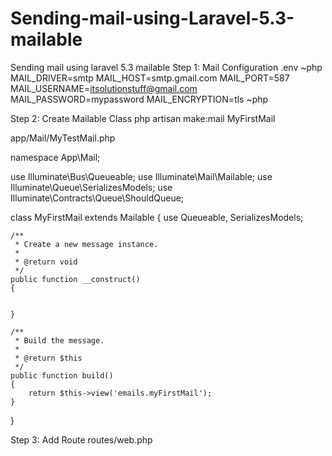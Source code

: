 # Sending-mail-using-Laravel-5.3-mailable
Sending mail using laravel 5.3 mailable
Step 1: Mail Configuration
.env
~php
MAIL_DRIVER=smtp
MAIL_HOST=smtp.gmail.com
MAIL_PORT=587
MAIL_USERNAME=itsolutionstuff@gmail.com
MAIL_PASSWORD=mypassword
MAIL_ENCRYPTION=tls
~php


Step 2: Create Mailable Class
php artisan make:mail MyFirstMail

app/Mail/MyTestMail.php

namespace App\Mail;

use Illuminate\Bus\Queueable;
use Illuminate\Mail\Mailable;
use Illuminate\Queue\SerializesModels;
use Illuminate\Contracts\Queue\ShouldQueue;

class MyFirstMail extends Mailable
{
    use Queueable, SerializesModels;

    /**
     * Create a new message instance.
     *
     * @return void
     */
    public function __construct()
    {

        
    }

    /**
     * Build the message.
     *
     * @return $this
     */
    public function build()
    {
        return $this->view('emails.myFirstMail');
    }
}

Step 3: Add Route
routes/web.php
